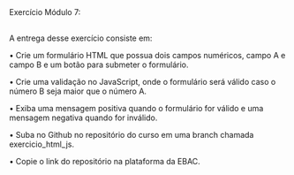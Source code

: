 ##
Exercício Módulo 7:
##
A entrega desse exercício
consiste em:

• Crie um formulário HTML que possua dois campos
numéricos, campo A e campo B e um botão para
submeter o formulário.

• Crie uma validação no JavaScript, onde o formulário
será válido caso o número B seja maior que o número
A.

• Exiba uma mensagem positiva quando o formulário for
válido e uma mensagem negativa quando for inválido.

• Suba no Github no repositório do curso em uma branch
chamada exercicio_html_js.

• Copie o link do repositório na plataforma da EBAC.
##
